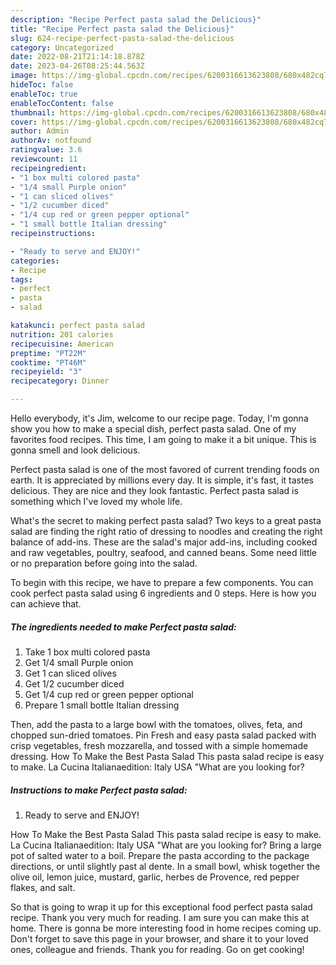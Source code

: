 ```yaml
---
description: "Recipe Perfect pasta salad the Delicious}"
title: "Recipe Perfect pasta salad the Delicious}"
slug: 624-recipe-perfect-pasta-salad-the-delicious
category: Uncategorized
date: 2022-08-21T21:14:18.878Z
date: 2023-04-26T08:25:44.563Z
image: https://img-global.cpcdn.com/recipes/6200316613623808/680x482cq70/perfect-pasta-salad-recipe-main-photo.jpg
hideToc: false
enableToc: true
enableTocContent: false
thumbnail: https://img-global.cpcdn.com/recipes/6200316613623808/680x482cq70/perfect-pasta-salad-recipe-main-photo.jpg
cover: https://img-global.cpcdn.com/recipes/6200316613623808/680x482cq70/perfect-pasta-salad-recipe-main-photo.jpg
author: Admin
authorAv: notfound
ratingvalue: 3.6
reviewcount: 11
recipeingredient:
- "1 box multi colored pasta"
- "1/4 small Purple onion"
- "1 can sliced olives"
- "1/2 cucumber diced"
- "1/4 cup red or green pepper optional"
- "1 small bottle Italian dressing"
recipeinstructions:

- "Ready to serve and ENJOY!"
categories:
- Recipe
tags:
- perfect
- pasta
- salad

katakunci: perfect pasta salad 
nutrition: 201 calories
recipecuisine: American
preptime: "PT22M"
cooktime: "PT46M"
recipeyield: "3"
recipecategory: Dinner

---
```



Hello everybody, it's Jim, welcome to our recipe page. Today, I'm gonna show you how to make a special dish, perfect pasta salad. One of my favorites food recipes. This time, I am going to make it a bit unique. This is gonna smell and look delicious.

Perfect pasta salad is one of the most favored of current trending foods on earth. It is appreciated by millions every day. It is simple, it's fast, it tastes delicious. They are nice and they look fantastic. Perfect pasta salad is something which I've loved my whole life.

What&#39;s the secret to making perfect pasta salad? Two keys to a great pasta salad are finding the right ratio of dressing to noodles and creating the right balance of add-ins. These are the salad&#39;s major add-ins, including cooked and raw vegetables, poultry, seafood, and canned beans. Some need little or no preparation before going into the salad.


To begin with this recipe, we have to prepare a few components. You can cook perfect pasta salad using 6 ingredients and 0 steps. Here is how you can achieve that.

<!--inarticleads1-->

##### The ingredients needed to make Perfect pasta salad:

1. Take 1 box multi colored pasta
1. Get 1/4 small Purple onion
1. Get 1 can sliced olives
1. Get 1/2 cucumber diced
1. Get 1/4 cup red or green pepper optional
1. Prepare 1 small bottle Italian dressing


Then, add the pasta to a large bowl with the tomatoes, olives, feta, and chopped sun-dried tomatoes. Pin Fresh and easy pasta salad packed with crisp vegetables, fresh mozzarella, and tossed with a simple homemade dressing. How To Make the Best Pasta Salad This pasta salad recipe is easy to make. La Cucina Italianaedition: Italy USA &#34;What are you looking for? 

<!--inarticleads2-->

##### Instructions to make Perfect pasta salad:


1. Ready to serve and ENJOY!

How To Make the Best Pasta Salad This pasta salad recipe is easy to make. La Cucina Italianaedition: Italy USA &#34;What are you looking for? Bring a large pot of salted water to a boil. Prepare the pasta according to the package directions, or until slightly past al dente. In a small bowl, whisk together the olive oil, lemon juice, mustard, garlic, herbes de Provence, red pepper flakes, and salt. 

So that is going to wrap it up for this exceptional food perfect pasta salad recipe. Thank you very much for reading. I am sure you can make this at home. There is gonna be more interesting food in home recipes coming up. Don't forget to save this page in your browser, and share it to your loved ones, colleague and friends. Thank you for reading. Go on get cooking!
